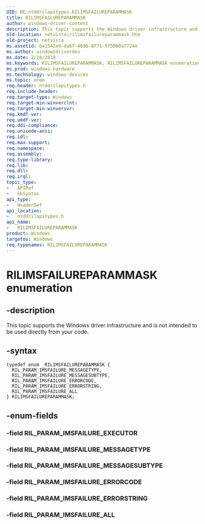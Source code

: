 ```yaml
---
UID: NE:ntddrilapitypes.RILIMSFAILUREPARAMMASK
title: RILIMSFAILUREPARAMMASK
author: windows-driver-content
description: This topic supports the Windows driver infrastructure and is not intended to be used directly from your code.
old-location: netvista\rilimsfailureparammask.htm
old-project: netvista
ms.assetid: ba1542e9-da6f-4696-8f71-575000a7724e
ms.author: windowsdriverdev
ms.date: 2/16/2018
ms.keywords: RILIMSFAILUREPARAMMASK, RILIMSFAILUREPARAMMASK enumeration [Network Drivers Starting with Windows Vista], RIL_PARAM_IMSFAILURE_ALL, RIL_PARAM_IMSFAILURE_ERRORCODE, RIL_PARAM_IMSFAILURE_ERRORSTRING, RIL_PARAM_IMSFAILURE_MESSAGESUBTYPE, RIL_PARAM_IMSFAILURE_MESSAGETYPE, netvista.rilimsfailureparammask, ntddrilapitypes/RILIMSFAILUREPARAMMASK, ntddrilapitypes/RIL_PARAM_IMSFAILURE_ALL, ntddrilapitypes/RIL_PARAM_IMSFAILURE_ERRORCODE, ntddrilapitypes/RIL_PARAM_IMSFAILURE_ERRORSTRING, ntddrilapitypes/RIL_PARAM_IMSFAILURE_MESSAGESUBTYPE, ntddrilapitypes/RIL_PARAM_IMSFAILURE_MESSAGETYPE
ms.prod: windows-hardware
ms.technology: windows-devices
ms.topic: enum
req.header: ntddrilapitypes.h
req.include-header: 
req.target-type: Windows
req.target-min-winverclnt: 
req.target-min-winversvr: 
req.kmdf-ver: 
req.umdf-ver: 
req.ddi-compliance: 
req.unicode-ansi: 
req.idl: 
req.max-support: 
req.namespace: 
req.assembly: 
req.type-library: 
req.lib: 
req.dll: 
req.irql: 
topic_type:
-	APIRef
-	kbSyntax
api_type:
-	HeaderDef
api_location:
-	ntddrilapitypes.h
api_name:
-	RILIMSFAILUREPARAMMASK
product: Windows
targetos: Windows
req.typenames: RILIMSFAILUREPARAMMASK
---
```


# RILIMSFAILUREPARAMMASK enumeration


## -description


This topic supports the Windows driver infrastructure and is not intended to be used directly from your code.


## -syntax


````
typedef enum _RILIMSFAILUREPARAMMASK { 
  RIL_PARAM_IMSFAILURE_MESSAGETYPE,
  RIL_PARAM_IMSFAILURE_MESSAGESUBTYPE,
  RIL_PARAM_IMSFAILURE_ERRORCODE,
  RIL_PARAM_IMSFAILURE_ERRORSTRING,
  RIL_PARAM_IMSFAILURE_ALL
} RILIMSFAILUREPARAMMASK;
````


## -enum-fields




### -field RIL_PARAM_IMSFAILURE_EXECUTOR


### -field RIL_PARAM_IMSFAILURE_MESSAGETYPE


### -field RIL_PARAM_IMSFAILURE_MESSAGESUBTYPE


### -field RIL_PARAM_IMSFAILURE_ERRORCODE


### -field RIL_PARAM_IMSFAILURE_ERRORSTRING


### -field RIL_PARAM_IMSFAILURE_ALL

